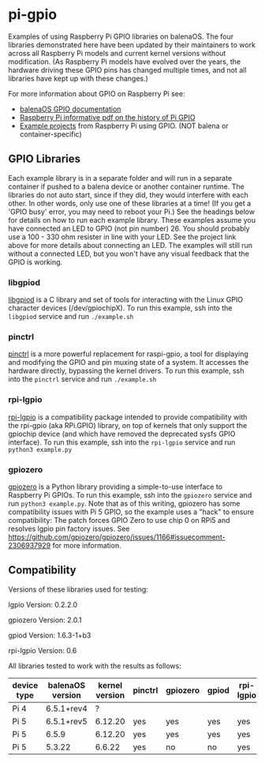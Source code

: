 # pi-gpio
Examples of using Raspberry Pi GPIO libraries on balenaOS. The four libraries demonstrated here have been updated by their maintainers to work across all Raspberry Pi models and current kernel versions without modification. (As Raspberry Pi models have evolved over the years, the hardware driving these GPIO pins has changed multiple times, and not all libraries have kept up with these changes.)

For more information about GPIO on Raspberry Pi see:

- [balenaOS GPIO documentation](https://docs.balena.io/learn/develop/hardware/gpio/#raspberry-pi)
- [Raspberry Pi informative pdf on the history of Pi GPIO](https://pip.raspberrypi.com/categories/685-whitepapers-app-notes/documents/RP-006553-WP/A-history-of-GPIO-usage-on-Raspberry-Pi-devices-and-current-best-practices.pdf)
- [Example projects](https://projects.raspberrypi.org/en/projects/physical-computing/0) from Raspberry Pi using GPIO. (NOT balena or container-specific)

## GPIO Libraries

Each example library is in a separate folder and will run in a separate container if pushed to a balena device or another container runtime. The libraries do not auto start, since if they did, they would interfere with each other. In other words, only use one of these libraries at a time! (If you get a 'GPIO busy' error, you may need to reboot your Pi.) See the headings below for details on how to run each example library. These examples assume you have connected an LED to GPIO (not pin number) 26. You should probably use a 100 - 330 ohm resister in line with your LED. See the project link above for more details about connecting an LED. The examples will still run without a connected LED, but you won't have any visual feedback that the GPIO is working.

### libgpiod
[libgpiod](https://libgpiod.readthedocs.io/en/latest/) is a C library and set of tools for interacting with the Linux GPIO character devices (/dev/gpiochipX). To run this example, ssh into the `libgpiod` service and run `./example.sh`

### pinctrl
[pinctrl](https://github.com/raspberrypi/utils/tree/master/pinctrl) is a more powerful replacement for raspi-gpio, a tool for displaying and modifying the GPIO and pin muxing state of a system. It accesses the hardware directly, bypassing the kernel drivers. To run this example, ssh into the `pinctrl` service and run `./example.sh`

### rpi-lgpio
[rpi-lgpio](https://rpi-lgpio.readthedocs.io/en/release-0.4/) is a compatibility package intended to provide compatibility with the rpi-gpio (aka RPi.GPIO) library, on top of kernels that only support the gpiochip device (and which have removed the deprecated sysfs GPIO interface). To run this example, ssh into the `rpi-lgpio` service and run `python3 example.py`

### gpiozero
[gpiozero](https://gpiozero.readthedocs.io/en/stable/) is a Python library providing a simple-to-use interface to Raspberry Pi GPIOs. To run this example, ssh into the `gpiozero` service and run `python3 example.py`. Note that as of this writing, gpiozero has some compatibility issues with Pi 5 GPIO, so the example uses a "hack" to ensure compatibility: The patch forces GPIO Zero to use chip 0 on RPi5 and resolves lgpio pin factory issues. See https://github.com/gpiozero/gpiozero/issues/1166#issuecomment-2306937929 for more information.

## Compatibility

Versions of these libraries used for testing:

lgpio Version: 0.2.2.0

gpiozero Version: 2.0.1

gpiod Version: 1.6.3-1+b3

rpi-lgpio Version: 0.6

All libraries tested to work with the results as follows:

| device type | balenaOS version    | kernel version | pinctrl | gpiozero | gpiod | rpi-lgpio |
| ----------- |-------------------- | -------------- |---------|----------|-------|-----------|
| Pi 4        | 6.5.1+rev4          | ?              |
| Pi 5        | 6.5.1+rev5          | 6.12.20        | yes     | yes      | yes   | yes       |
| Pi 5        | 6.5.9               | 6.12.20        | yes     | yes      | yes   | yes       |
| Pi 5        | 5.3.22              | 6.6.22         | yes     | no       | no    | yes       |





